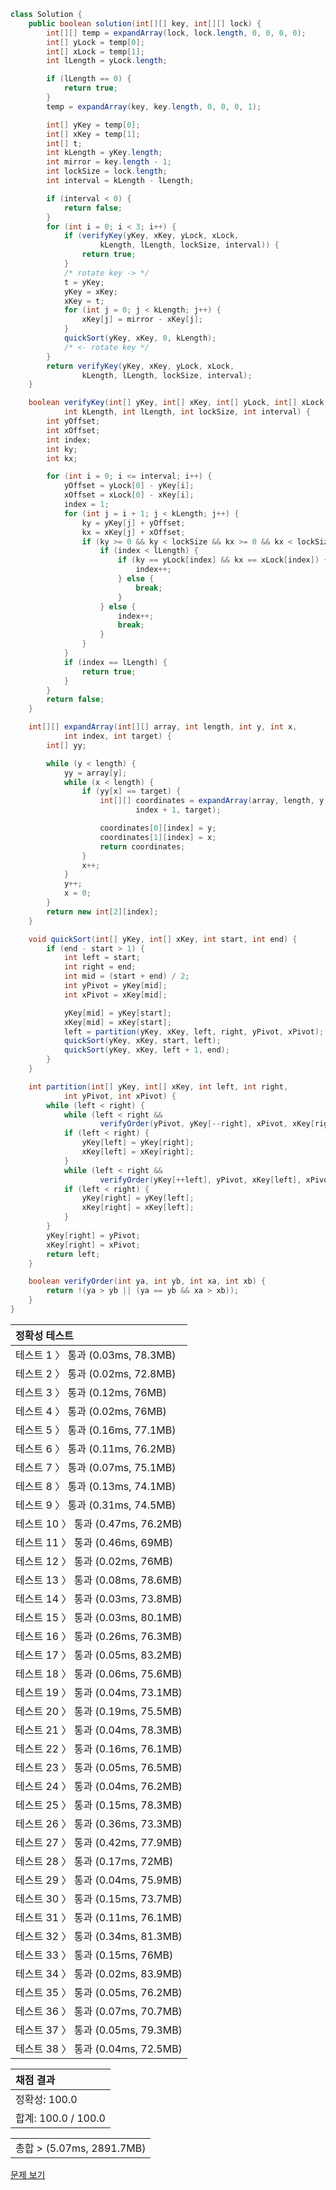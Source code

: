 ```java
class Solution {
    public boolean solution(int[][] key, int[][] lock) {
        int[][] temp = expandArray(lock, lock.length, 0, 0, 0, 0);
        int[] yLock = temp[0];
        int[] xLock = temp[1];
        int lLength = yLock.length;

        if (lLength == 0) {
            return true;
        }
        temp = expandArray(key, key.length, 0, 0, 0, 1);

        int[] yKey = temp[0];
        int[] xKey = temp[1];
        int[] t;
        int kLength = yKey.length;
        int mirror = key.length - 1;
        int lockSize = lock.length;
        int interval = kLength - lLength;

        if (interval < 0) {
            return false;
        }
        for (int i = 0; i < 3; i++) {
            if (verifyKey(yKey, xKey, yLock, xLock,
                    kLength, lLength, lockSize, interval)) {
                return true;
            }
            /* rotate key -> */
            t = yKey;
            yKey = xKey;
            xKey = t;
            for (int j = 0; j < kLength; j++) {
                xKey[j] = mirror - xKey[j];
            }
            quickSort(yKey, xKey, 0, kLength);
            /* <- rotate key */
        }
        return verifyKey(yKey, xKey, yLock, xLock,
                kLength, lLength, lockSize, interval);
    }

    boolean verifyKey(int[] yKey, int[] xKey, int[] yLock, int[] xLock,
            int kLength, int lLength, int lockSize, int interval) {
        int yOffset;
        int xOffset;
        int index;
        int ky;
        int kx;

        for (int i = 0; i <= interval; i++) {
            yOffset = yLock[0] - yKey[i];
            xOffset = xLock[0] - xKey[i];
            index = 1;
            for (int j = i + 1; j < kLength; j++) {
                ky = yKey[j] + yOffset;
                kx = xKey[j] + xOffset;
                if (ky >= 0 && ky < lockSize && kx >= 0 && kx < lockSize) {
                    if (index < lLength) {
                        if (ky == yLock[index] && kx == xLock[index]) {
                            index++;
                        } else {
                            break;
                        }
                    } else {
                        index++;
                        break;
                    }
                }
            }
            if (index == lLength) {
                return true;
            }
        }
        return false;
    }

    int[][] expandArray(int[][] array, int length, int y, int x,
            int index, int target) {
        int[] yy;

        while (y < length) {
            yy = array[y];
            while (x < length) {
                if (yy[x] == target) {
                    int[][] coordinates = expandArray(array, length, y, x + 1,
                            index + 1, target);

                    coordinates[0][index] = y;
                    coordinates[1][index] = x;
                    return coordinates;
                }
                x++;
            }
            y++;
            x = 0;
        }
        return new int[2][index];
    }

    void quickSort(int[] yKey, int[] xKey, int start, int end) {
        if (end - start > 1) {
            int left = start;
            int right = end;
            int mid = (start + end) / 2;
            int yPivot = yKey[mid];
            int xPivot = xKey[mid];

            yKey[mid] = yKey[start];
            xKey[mid] = xKey[start];
            left = partition(yKey, xKey, left, right, yPivot, xPivot);
            quickSort(yKey, xKey, start, left);
            quickSort(yKey, xKey, left + 1, end);
        }
    }

    int partition(int[] yKey, int[] xKey, int left, int right,
            int yPivot, int xPivot) {
        while (left < right) {
            while (left < right &&
                    verifyOrder(yPivot, yKey[--right], xPivot, xKey[right]));
            if (left < right) {
                yKey[left] = yKey[right];
                xKey[left] = xKey[right];
            }
            while (left < right &&
                    verifyOrder(yKey[++left], yPivot, xKey[left], xPivot));
            if (left < right) {
                yKey[right] = yKey[left];
                xKey[right] = xKey[left];
            }
        }
        yKey[right] = yPivot;
        xKey[right] = xPivot;
        return left;
    }

    boolean verifyOrder(int ya, int yb, int xa, int xb) {
        return !(ya > yb || (ya == yb && xa > xb));
    }
}
```
 | 정확성 테스트 |
 |  :-  |
 | 테스트 1 〉 통과 (0.03ms, 78.3MB) |
 | 테스트 2 〉 통과 (0.02ms, 72.8MB) |
 | 테스트 3 〉 통과 (0.12ms, 76MB) |
 | 테스트 4 〉 통과 (0.02ms, 76MB) |
 | 테스트 5 〉 통과 (0.16ms, 77.1MB) |
 | 테스트 6 〉 통과 (0.11ms, 76.2MB) |
 | 테스트 7 〉 통과 (0.07ms, 75.1MB) |
 | 테스트 8 〉 통과 (0.13ms, 74.1MB) |
 | 테스트 9 〉 통과 (0.31ms, 74.5MB) |
 | 테스트 10 〉 통과 (0.47ms, 76.2MB) |
 | 테스트 11 〉 통과 (0.46ms, 69MB) |
 | 테스트 12 〉 통과 (0.02ms, 76MB) |
 | 테스트 13 〉 통과 (0.08ms, 78.6MB) |
 | 테스트 14 〉 통과 (0.03ms, 73.8MB) |
 | 테스트 15 〉 통과 (0.03ms, 80.1MB) |
 | 테스트 16 〉 통과 (0.26ms, 76.3MB) |
 | 테스트 17 〉 통과 (0.05ms, 83.2MB) |
 | 테스트 18 〉 통과 (0.06ms, 75.6MB) |
 | 테스트 19 〉 통과 (0.04ms, 73.1MB) |
 | 테스트 20 〉 통과 (0.19ms, 75.5MB) |
 | 테스트 21 〉 통과 (0.04ms, 78.3MB) |
 | 테스트 22 〉 통과 (0.16ms, 76.1MB) |
 | 테스트 23 〉 통과 (0.05ms, 76.5MB) |
 | 테스트 24 〉 통과 (0.04ms, 76.2MB) |
 | 테스트 25 〉 통과 (0.15ms, 78.3MB) |
 | 테스트 26 〉 통과 (0.36ms, 73.3MB) |
 | 테스트 27 〉 통과 (0.42ms, 77.9MB) |
 | 테스트 28 〉 통과 (0.17ms, 72MB) |
 | 테스트 29 〉 통과 (0.04ms, 75.9MB) |
 | 테스트 30 〉 통과 (0.15ms, 73.7MB) |
 | 테스트 31 〉 통과 (0.11ms, 76.1MB) |
 | 테스트 32 〉 통과 (0.34ms, 81.3MB) |
 | 테스트 33 〉 통과 (0.15ms, 76MB) |
 | 테스트 34 〉 통과 (0.02ms, 83.9MB) |
 | 테스트 35 〉 통과 (0.05ms, 76.2MB) |
 | 테스트 36 〉 통과 (0.07ms, 70.7MB) |
 | 테스트 37 〉 통과 (0.05ms, 79.3MB) |
 | 테스트 38 〉 통과 (0.04ms, 72.5MB) |

 | 채점 결과 |
 | :- |
 | 정확성: 100.0 |
 | 합계: 100.0 / 100.0 |

 ||
 | :- |
 | 총합 > (5.07ms, 2891.7MB) |

[문제 보기](https://programmers.co.kr/learn/courses/30/lessons/60059?language=java)